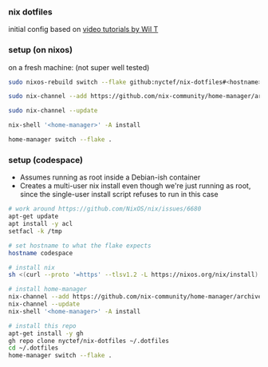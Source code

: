 ### nix dotfiles

initial config based on [video tutorials by Wil T][1]

### setup (on nixos)

on a fresh machine: (not super well tested)

```bash
sudo nixos-rebuild switch --flake github:nyctef/nix-dotfiles#<hostname>
```

```bash
sudo nix-channel --add https://github.com/nix-community/home-manager/archive/release-24.05.tar.gz home-manager

sudo nix-channel --update

nix-shell '<home-manager>' -A install
```

```bash
home-manager switch --flake .
```

### setup (codespace)

- Assumes running as root inside a Debian-ish container
- Creates a multi-user nix install even though we're just running as root, since the single-user install script refuses to run in this case

```bash
# work around https://github.com/NixOS/nix/issues/6680
apt-get update
apt install -y acl
setfacl -k /tmp

# set hostname to what the flake expects
hostname codespace

# install nix
sh <(curl --proto '=https' --tlsv1.2 -L https://nixos.org/nix/install) --daemon

# install home-manager
nix-channel --add https://github.com/nix-community/home-manager/archive/master.tar.gz home-manager
nix-channel --update
nix-shell '<home-manager>' -A install

# install this repo
apt-get install -y gh
gh repo clone nyctef/nix-dotfiles ~/.dotfiles
cd ~/.dotfiles
home-manager switch --flake .
```



[1]: https://www.youtube.com/watch?v=Dy3KHMuDNS8
